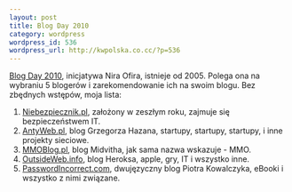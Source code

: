 ```yaml
--- 
layout: post
title: Blog Day 2010
category: wordpress
wordpress_id: 536
wordpress_url: http://kwpolska.co.cc/?p=536
---
```

[Blog Day 2010](http://blogday.org), inicjatywa Nira Ofira, istnieje od 2005. Polega ona na wybraniu 5 blogerów i zarekomendowanie ich na swoim blogu. Bez zbędnych wstępów, moja lista:

1. [Niebezpiecznik.pl][1], założony w zeszłym roku, zajmuje się bezpieczeństwem IT.
2. [AntyWeb.pl][2], blog Grzegorza Hazana, startupy, startupy, startupy, i inne projekty sieciowe.
3. [MMOBlog.pl][3], blog Midvitha, jak sama nazwa wskazuje - MMO.
4. [OutsideWeb.info][4], blog Heroksa, apple, gry, IT i wszystko inne.
5. [PasswordIncorrect.com][5], dwujęzyczny blog Piotra Kowalczyka,  eBooki i wszystko z nimi związane.

 [1]: http://niebezpiecznik.pl/
 [2]: http://antyweb.pl
 [3]: http://mmoblog.pl
 [4]: http://outsideweb.info
 [5]: http://www.passwordincorrect.com/
